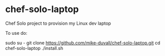 chef-solo-laptop
================

Chef Solo project to provision my Linux dev laptop

To use do:

sudo su -
git clone https://github.com/mike-duvall/chef-solo-laptop.git
cd chef-solo-laptop
./install.sh





